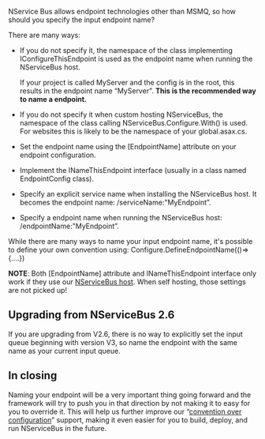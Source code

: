 <!--
title: "How To Specify Your Input Queue Name?"
tags: 
-->

NService Bus allows endpoint technologies other than MSMQ, so how should you specify the input endpoint name?

There are many ways:

-   If you do not specify it, the namespace of the class implementing
    IConfigureThisEndpoint is used as the endpoint name when running the
    NServiceBus host.

    If your project is called MyServer and the config is in the root,
    this results in the endpoint name “MyServer”. **This is the
    recommended way to name a endpoint.**

-   If you do not specify it when custom hosting NServiceBus, the
    namespace of the class calling NServiceBus.Configure.With() is used.
    For websites this is likely to be the namespace of your
    global.asax.cs.

-   Set the endpoint name using the [EndpointName] attribute on your
    endpoint configuration.

-   Implement the INameThisEndpoint interface (usually in a class named
    EndpointConfig class).

-   Specify an explicit service name when installing the NServiceBus
    host. It becomes the endpoint name: /serviceName:"MyEndpoint”.

-   Specify a endpoint name when running the NServiceBus host:
    /endpointName:"MyEndpoint”.

While there are many ways to name your input endpoint name, it's possible to define your own convention using: Configure.DefineEndpointName(()=\>{….})

**NOTE**: Both [EndpointName] attribute and INameThisEndpoint interface only work if they use our [NServiceBus host](the-nservicebus-host.md). When self hosting, those settings are not picked up!

Upgrading from NServiceBus 2.6
------------------------------

If you are upgrading from V2.6, there is no way to explicitly set the input queue beginning with version V3, so name the endpoint with the same name as your current input queue.

In closing
----------

Naming your endpoint will be a very important thing going forward and the framework will try to push you in that direction by not making it to easy for you to override it. This will help us further improve our
“[convention over configuration](convention-over-configuration.md)” support, making it even easier for you to build, deploy, and run NServiceBus in the future.


